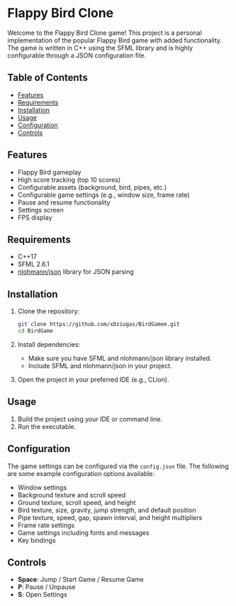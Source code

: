# Flappy Bird Clone

Welcome to the Flappy Bird Clone game! This project is a personal implementation of the popular Flappy Bird game with added functionality. The game is written in C++ using the SFML library and is highly configurable through a JSON configuration file.

## Table of Contents
- [Features](#features)
- [Requirements](#requirements)
- [Installation](#installation)
- [Usage](#usage)
- [Configuration](#configuration)
- [Controls](#controls)

## Features

- Flappy Bird gameplay
- High score tracking (top 10 scores)
- Configurable assets (background, bird, pipes, etc.)
- Configurable game settings (e.g., window size, frame rate)
- Pause and resume functionality
- Settings screen
- FPS display

## Requirements

- C++17
- SFML 2.6.1
- [nlohmann/json](https://github.com/nlohmann/json) library for JSON parsing

## Installation

1. Clone the repository:
    ```sh
    git clone https://github.com/xDziugas/BirdGamee.git
    cd BirdGame
    ```

2. Install dependencies:
    - Make sure you have SFML and nlohmann/json library installed.
    - Include SFML and nlohmann/json in your project.

3. Open the project in your preferred IDE (e.g., CLion).

## Usage

1. Build the project using your IDE or command line.
2. Run the executable.

## Configuration

The game settings can be configured via the `config.json` file. The following are some example configuration options available:

- Window settings
- Background texture and scroll speed
- Ground texture, scroll speed, and height
- Bird texture, size, gravity, jump strength, and default position
- Pipe texture, speed, gap, spawn interval, and height multipliers
- Frame rate settings
- Game settings including fonts and messages
- Key bindings

## Controls

- **Space**: Jump / Start Game / Resume Game
- **P**: Pause / Unpause
- **S**: Open Settings
